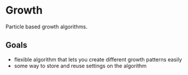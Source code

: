 # Growth

Particle based growth algorithms. 


## Goals
- flexible algorithm that lets you create different growth patterns easily
- some way to store and reuse settings on the algorithm